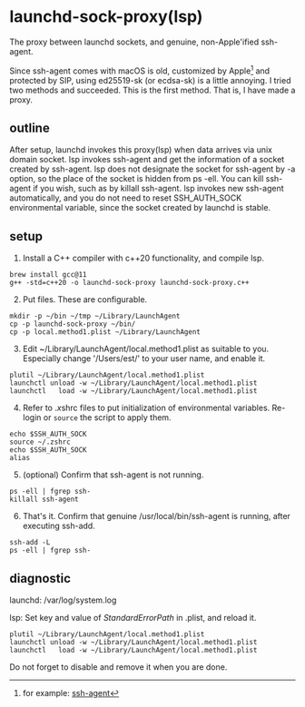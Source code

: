 # launchd-sock-proxy(lsp)

The proxy between launchd sockets, and genuine, non-Apple'ified
ssh-agent.

Since ssh-agent comes with macOS is old, customized by
Apple[^apple-ssh-agent] and protected by SIP, using ed25519-sk (or
ecdsa-sk) is a little annoying. I tried two methods and
succeeded. This is the first method. That is, I have made a proxy.

## outline

After setup, launchd invokes this proxy(lsp) when data arrives via
unix domain socket. lsp invokes ssh-agent and get the information of a
socket created by ssh-agent. lsp does not designate the socket for
ssh-agent by -a option, so the place of the socket is hidden from ps
-ell. You can kill ssh-agent if you wish, such as by killall
ssh-agent. lsp invokes new ssh-agent automatically, and you do not
need to reset SSH_AUTH_SOCK environmental variable, since the socket
created by launchd is stable.

## setup

1. Install a C++ compiler with c++20 functionality, and compile lsp.

```
brew install gcc@11
g++ -std=c++20 -o launchd-sock-proxy launchd-sock-proxy.c++
```

2. Put files. These are configurable.

```
mkdir -p ~/bin ~/tmp ~/Library/LaunchAgent
cp -p launchd-sock-proxy ~/bin/
cp -p local.method1.plist ~/Library/LaunchAgent
```

3. Edit ~/Library/LaunchAgent/local.method1.plist as suitable to
you. Especially change '/Users/est/' to your user name, and enable it.

```
plutil ~/Library/LaunchAgent/local.method1.plist
launchctl unload -w ~/Library/LaunchAgent/local.method1.plist
launchctl   load -w ~/Library/LaunchAgent/local.method1.plist
```

4. Refer to .*x*shrc files to put initialization of environmental
variables. Re-login or `source` the script to apply them.

``` e.g.
echo $SSH_AUTH_SOCK
source ~/.zshrc
echo $SSH_AUTH_SOCK
alias
```

5. (optional) Confirm that ssh-agent is not running.

```
ps -ell | fgrep ssh-
killall ssh-agent
```

6. That's it. Confirm that genuine /usr/local/bin/ssh-agent is
running, after executing ssh-add.

```
ssh-add -L
ps -ell | fgrep ssh-
```

## diagnostic

launchd: /var/log/system.log

lsp: Set key and value of *StandardErrorPath* in .plist, and reload it.

```
plutil ~/Library/LaunchAgent/local.method1.plist
launchctl unload -w ~/Library/LaunchAgent/local.method1.plist
launchctl   load -w ~/Library/LaunchAgent/local.method1.plist
```

Do not forget to disable and remove it when you are done.

[^apple-ssh-agent]: for example: [ssh-agent](https://opensource.apple.com/source/OpenSSH/OpenSSH-240.40.1/openssh/ssh-agent.c.auto.html)
